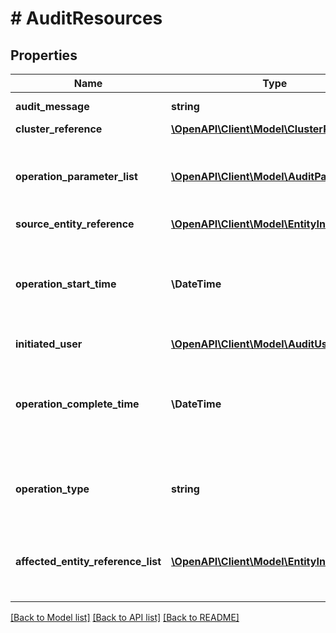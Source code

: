 # # AuditResources

## Properties

Name | Type | Description | Notes
------------ | ------------- | ------------- | -------------
**audit_message** | **string** | Audit message. |
**cluster_reference** | [**\OpenAPI\Client\Model\ClusterReference**](ClusterReference.md) |  | [optional]
**operation_parameter_list** | [**\OpenAPI\Client\Model\AuditParameters[]**](AuditParameters.md) | Parameters associated with the operation captured in the audit. | [optional]
**source_entity_reference** | [**\OpenAPI\Client\Model\EntityInfo**](EntityInfo.md) |  | [optional]
**operation_start_time** | **\DateTime** | UTC date and time in RFC-3339 format when operation was started. | [optional]
**initiated_user** | [**\OpenAPI\Client\Model\AuditUser**](AuditUser.md) |  | [optional]
**operation_complete_time** | **\DateTime** | UTC date and time in RFC-3339 format when operation was completed. | [optional]
**operation_type** | **string** | The operation type the audit captures. | [optional]
**affected_entity_reference_list** | [**\OpenAPI\Client\Model\EntityInfo[]**](EntityInfo.md) | A list of entities causing and/or related to the audit. | [optional]

[[Back to Model list]](../../README.md#models) [[Back to API list]](../../README.md#endpoints) [[Back to README]](../../README.md)
